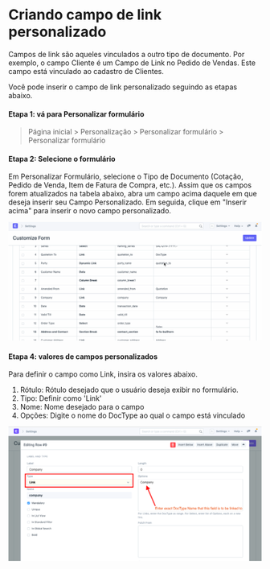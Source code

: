 # Criando campo de link personalizado


Campos de link são aqueles vinculados a outro tipo de documento. Por exemplo, o campo Cliente é um Campo de Link no Pedido de Vendas. Este campo está vinculado ao cadastro de Clientes.


Você pode inserir o campo de link personalizado seguindo as etapas abaixo.


#### Etapa 1: vá para Personalizar formulário



> 
> Página inicial > Personalização > Personalizar formulário > Personalizar formulário
> 
> 
> 


#### Etapa 2: Selecione o formulário


Em Personalizar Formulário, selecione o Tipo de Documento (Cotação, Pedido de Venda, Item de Fatura de Compra, etc.). Assim que os campos forem atualizados na tabela abaixo, abra um campo acima daquele em que deseja inserir seu Campo Personalizado. Em seguida, clique em "Inserir acima" para inserir o novo campo personalizado.


![Select Docytpe](/files/customize-custom-link-field.gif)


#### Etapa 4: valores de campos personalizados


Para definir o campo como Link, insira os valores abaixo.


1. Rótulo: Rótulo desejado que o usuário deseja exibir no formulário.
2. Tipo: Definir como 'Link'
3. Nome: Nome desejado para o campo
4. Opções: Digite o nome do DocType ao qual o campo está vinculado


![Enter Values](/files/customize-creating-custom-link-fields.png)


